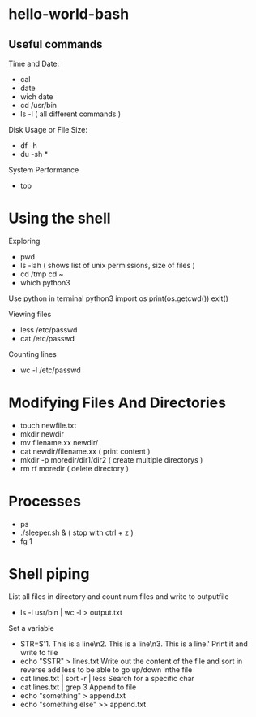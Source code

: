 # hello-world-bash

## Useful commands

Time and Date:
- cal
- date
- wich date
- cd /usr/bin
- ls -l ( all different commands )

Disk Usage or File Size: 
- df -h
- du -sh *

System Performance
- top

# Using the shell
Exploring
- pwd
- ls -lah ( shows list of unix permissions, size of files )
- cd /tmp cd ~
- which python3

Use python in terminal
python3
import os
print(os.getcwd())
exit()

Viewing files
- less /etc/passwd
- cat /etc/passwd

Counting lines
- wc -l /etc/passwd

# Modifying Files And Directories
- touch newfile.txt
- mkdir newdir
- mv filename.xx newdir/
- cat newdir/filename.xx ( print content )
- mkdir -p moredir/dir1/dir2 ( create multiple directorys )
- rm rf moredir ( delete directory )

# Processes
- ps
- ./sleeper.sh & ( stop with ctrl + z )
- fg 1

# Shell piping
List all files in directory and count num files and write to outputfile
- ls -l usr/bin | wc -l > output.txt

Set a variable
- STR=$'1. This is a line\n2. This is a line\n3. This is a line.'
Print it and write to file
- echo "$STR" > lines.txt
Write out the content of the file and sort in reverse add less to be able to go up/down inthe file
- cat lines.txt | sort -r | less
Search for a specific char
- cat lines.txt | grep 3 
Append to file
- echo "something" > append.txt
- echo "something else" >> append.txt